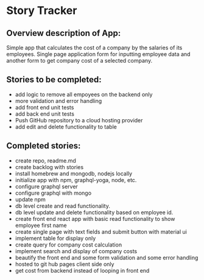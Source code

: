 # Story Tracker

## Overview description of App:

Simple app that calculates the cost of a company by the salaries of its employees. Single page application form for inputting employee data and another form to get company cost of a selected company.

## Stories to be completed:

- add logic to remove all empoyees on the backend only
- more validation and error handling
- add front end unit tests
- add back end unit tests
- Push GitHub repository to a cloud hosting provider
- add edit and delete functionality to table

## Completed stories:

- create repo, readme.md
- create backlog with stories
- install homebrew and mongodb, nodejs locally
- initialize app with npm, graphql-yoga, node, etc.
- configure graphql server
- configure graphql with mongo
- update npm
- db level create and read functionality.
- db level update and delete functionality based on employee id.
- create front end react app with basic read functionality to show employee first name
- create single page with text fields and submit button with material ui
- implement table for display only
- create query for company cost calculation
- implement search and display of company costs
- beautify the front end and some form validation and some error handling
- hosted to git hub pages client side only
- get cost from backend instead of looping in front end